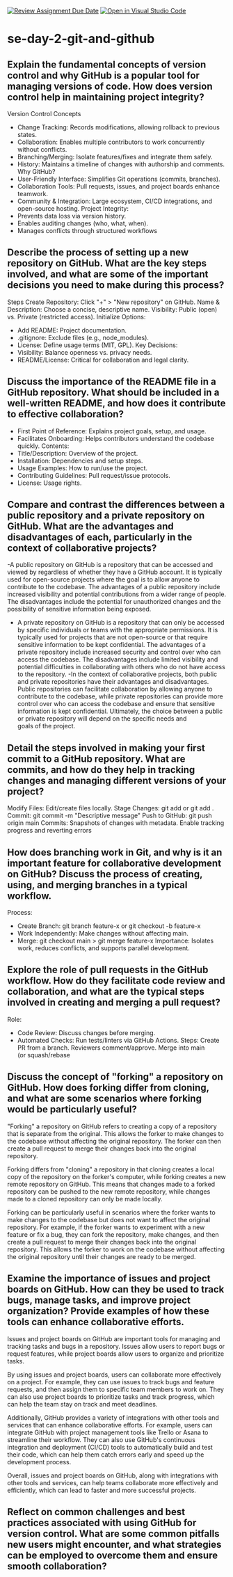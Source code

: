 [![Review Assignment Due Date](https://classroom.github.com/assets/deadline-readme-button-22041afd0340ce965d47ae6ef1cefeee28c7c493a6346c4f15d667ab976d596c.svg)](https://classroom.github.com/a/8wgCKhpZ)
[![Open in Visual Studio Code](https://classroom.github.com/assets/open-in-vscode-2e0aaae1b6195c2367325f4f02e2d04e9abb55f0b24a779b69b11b9e10269abc.svg)](https://classroom.github.com/online_ide?assignment_repo_id=18434180&assignment_repo_type=AssignmentRepo)
# se-day-2-git-and-github
## Explain the fundamental concepts of version control and why GitHub is a popular tool for managing versions of code. How does version control help in maintaining project integrity?
Version Control Concepts
- Change Tracking: Records modifications, allowing rollback to previous states.
- Collaboration: Enables multiple contributors to work concurrently without conflicts.
- Branching/Merging: Isolate features/fixes and integrate them safely.
- History: Maintains a timeline of changes with authorship and comments.
Why GitHub?
- User-Friendly Interface: Simplifies Git operations (commits, branches).
- Collaboration Tools: Pull requests, issues, and project boards enhance teamwork.
- Community & Integration: Large ecosystem, CI/CD integrations, and open-source hosting.
Project Integrity:
- Prevents data loss via version history.
- Enables auditing changes (who, what, when).
- Manages conflicts through structured workflows



## Describe the process of setting up a new repository on GitHub. What are the key steps involved, and what are some of the important decisions you need to make during this process?
Steps
Create Repository: Click "+" > "New repository" on GitHub.
Name & Description: Choose a concise, descriptive name.
Visibility: Public (open) vs. Private (restricted access).
Initialize Options: 
   - Add README: Project documentation.
   - .gitignore: Exclude files (e.g., node_modules).
   - License: Define usage terms (MIT, GPL).
Key Decisions:
- Visibility: Balance openness vs. privacy needs.
- README/License: Critical for collaboration and legal clarity.

## Discuss the importance of the README file in a GitHub repository. What should be included in a well-written README, and how does it contribute to effective collaboration?
- First Point of Reference: Explains project goals, setup, and usage.
- Facilitates Onboarding: Helps contributors understand the codebase quickly.
Contents:
- Title/Description: Overview of the project.
- Installation: Dependencies and setup steps.
- Usage Examples: How to run/use the project.
- Contributing Guidelines: Pull request/issue protocols.
- License: Usage rights.

## Compare and contrast the differences between a public repository and a private repository on GitHub. What are the advantages and disadvantages of each, particularly in the context of collaborative projects?
-A public repository on GitHub is a repository that can be accessed and viewed by regardless of whether they have a GitHub account. It is typically used for open-source projects where the goal is to allow anyone to contribute to the codebase. The advantages of a public repository include increased visibility and potential contributions from a wider range of people. The disadvantages include the potential for unauthorized changes and the possibility of sensitive information being exposed.
- A private repository on GitHub is a repository that can only be accessed by specific individuals or teams with the appropriate permissions. It is typically used for projects that are not open-source or that require sensitive information to be kept confidential. The advantages of a private repository include increased security and control over who can access the codebase. The disadvantages include limited visibility and potential difficulties in collaborating with others who do not have access to the repository.
-In the context of collaborative projects, both public and private repositories have their advantages and disadvantages. Public repositories can facilitate collaboration by allowing anyone to contribute to the codebase, while private repositories can provide more control over who can access the codebase and ensure that sensitive information is kept confidential. Ultimately, the choice between a public or private repository will depend on the specific needs and goals of the project.


## Detail the steps involved in making your first commit to a GitHub repository. What are commits, and how do they help in tracking changes and managing different versions of your project?
Modify Files: Edit/create files locally.
Stage Changes: git add <file> or git add .
Commit: git commit -m "Descriptive message"
Push to GitHub: git push origin main
Commits: Snapshots of changes with metadata. Enable tracking progress and reverting errors

## How does branching work in Git, and why is it an important feature for collaborative development on GitHub? Discuss the process of creating, using, and merging branches in a typical workflow.
Process:
- Create Branch: git branch feature-x or git checkout -b feature-x
- Work Independently: Make changes without affecting main.
- Merge: git checkout main > git merge feature-x
Importance: Isolates work, reduces conflicts, and supports parallel development.

## Explore the role of pull requests in the GitHub workflow. How do they facilitate code review and collaboration, and what are the typical steps involved in creating and merging a pull request?
Role:
- Code Review: Discuss changes before merging.
- Automated Checks: Run tests/linters via GitHub Actions.
Steps:
 Create PR from a branch.
 Reviewers comment/approve.
 Merge into main (or squash/rebase

## Discuss the concept of "forking" a repository on GitHub. How does forking differ from cloning, and what are some scenarios where forking would be particularly useful?
"Forking" a repository on GitHub refers to creating a copy of a repository that is separate from the original. This allows the forker to make changes to the codebase without affecting the original repository. The forker can then create a pull request to merge their changes back into the original repository.

Forking differs from "cloning" a repository in that cloning creates a local copy of the repository on the forker's computer, while forking creates a new remote repository on GitHub. This means that changes made to a forked repository can be pushed to the new remote repository, while changes made to a cloned repository can only be made locally.

Forking can be particularly useful in scenarios where the forker wants to make changes to the codebase but does not want to affect the original repository. For example, if the forker wants to experiment with a new feature or fix a bug, they can fork the repository, make changes, and then create a pull request to merge their changes back into the original repository. This allows the forker to work on the codebase without affecting the original repository until their changes are ready to be merged.



## Examine the importance of issues and project boards on GitHub. How can they be used to track bugs, manage tasks, and improve project organization? Provide examples of how these tools can enhance collaborative efforts.
Issues and project boards on GitHub are important tools for managing and tracking tasks and bugs in a repository. Issues allow users to report bugs or request features, while project boards allow users to organize and prioritize tasks.

By using issues and project boards, users can collaborate more effectively on a project. For example, they can use issues to track bugs and feature requests, and then assign them to specific team members to work on. They can also use project boards to prioritize tasks and track progress, which can help the team stay on track and meet deadlines.

Additionally, GitHub provides a variety of integrations with other tools and services that can enhance collaborative efforts. For example, users can integrate GitHub with project management tools like Trello or Asana to streamline their workflow. They can also use GitHub's continuous integration and deployment (CI/CD) tools to automatically build and test their code, which can help them catch errors early and speed up the development process.

Overall, issues and project boards on GitHub, along with integrations with other tools and services, can help teams collaborate more effectively and efficiently, which can lead to faster and more successful projects.


## Reflect on common challenges and best practices associated with using GitHub for version control. What are some common pitfalls new users might encounter, and what strategies can be employed to overcome them and ensure smooth collaboration?
